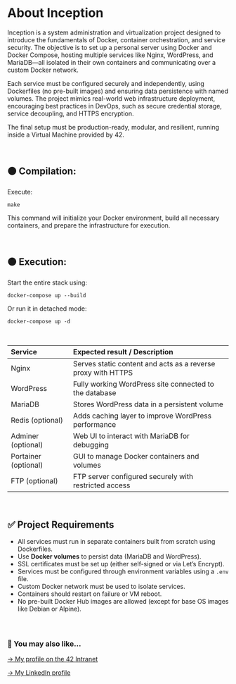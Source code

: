 # About Inception

Inception is a system administration and virtualization project designed to introduce the fundamentals of Docker, container orchestration, and service security. The objective is to set up a personal server using Docker and Docker Compose, hosting multiple services like Nginx, WordPress, and MariaDB—all isolated in their own containers and communicating over a custom Docker network.

Each service must be configured securely and independently, using Dockerfiles (no pre-built images) and ensuring data persistence with named volumes. The project mimics real-world web infrastructure deployment, encouraging best practices in DevOps, such as secure credential storage, service decoupling, and HTTPS encryption.

The final setup must be production-ready, modular, and resilient, running inside a Virtual Machine provided by 42.

<br>

## 🟠 Compilation:

Execute:
```
make
```
This command will initialize your Docker environment, build all necessary containers, and prepare the infrastructure for execution.

<br>

## 🟠 Execution:

Start the entire stack using:
```
docker-compose up --build
```

Or run it in detached mode:
```
docker-compose up -d
```

<br>

| Service        | Expected result / Description                          |
| :------------- | :----------------------------------------------------- |
| Nginx          | Serves static content and acts as a reverse proxy with HTTPS |
| WordPress      | Fully working WordPress site connected to the database |
| MariaDB        | Stores WordPress data in a persistent volume           |
| Redis (optional)   | Adds caching layer to improve WordPress performance |
| Adminer (optional) | Web UI to interact with MariaDB for debugging       |
| Portainer (optional) | GUI to manage Docker containers and volumes       |
| FTP (optional) | FTP server configured securely with restricted access   |

<br>

## ✅ Project Requirements

- All services must run in separate containers built from scratch using Dockerfiles.
- Use **Docker volumes** to persist data (MariaDB and WordPress).
- SSL certificates must be set up (either self-signed or via Let’s Encrypt).
- Services must be configured through environment variables using a `.env` file.
- Custom Docker network must be used to isolate services.
- Containers should restart on failure or VM reboot.
- No pre-built Docker Hub images are allowed (except for base OS images like Debian or Alpine).

<br>

##

### 🔄 You may also like...

[-> My profile on the 42 Intranet](https://profile.intra.42.fr/users/tu-usuario)

[-> My LinkedIn profile](https://www.linkedin.com/in/tu-usuario/)
